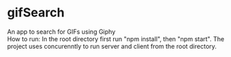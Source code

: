 # gifSearch
An app to search for GIFs using Giphy <br/>
How to run:
In the root directory first run "npm install", then "npm start".
The project uses concurenntly to run server and client from the root directory.
